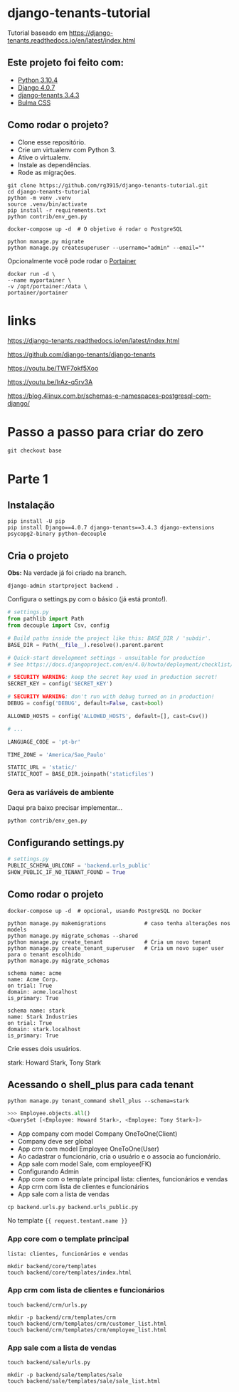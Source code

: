 # django-tenants-tutorial

Tutorial baseado em https://django-tenants.readthedocs.io/en/latest/index.html


## Este projeto foi feito com:

* [Python 3.10.4](https://www.python.org/)
* [Django 4.0.7](https://www.djangoproject.com/)
* [django-tenants 3.4.3](https://django-tenants.readthedocs.io/en/latest/)
* [Bulma CSS](https://bulma.io/)

## Como rodar o projeto?

* Clone esse repositório.
* Crie um virtualenv com Python 3.
* Ative o virtualenv.
* Instale as dependências.
* Rode as migrações.

```
git clone https://github.com/rg3915/django-tenants-tutorial.git
cd django-tenants-tutorial
python -m venv .venv
source .venv/bin/activate
pip install -r requirements.txt
python contrib/env_gen.py

docker-compose up -d  # O objetivo é rodar o PostgreSQL

python manage.py migrate
python manage.py createsuperuser --username="admin" --email=""
```

Opcionalmente você pode rodar o [Portainer](https://docs.portainer.io/start/install/server/docker)

```
docker run -d \
--name myportainer \
-v /opt/portainer:/data \
portainer/portainer
```



# links

https://django-tenants.readthedocs.io/en/latest/index.html

https://github.com/django-tenants/django-tenants

https://youtu.be/TWF7okf5Xoo

https://youtu.be/IrAz-q5rv3A

https://blog.4linux.com.br/schemas-e-namespaces-postgresql-com-django/


# Passo a passo para criar do zero

```
git checkout base
```

# Parte 1

## Instalação

```
pip install -U pip
pip install Django==4.0.7 django-tenants==3.4.3 django-extensions psycopg2-binary python-decouple
```

## Cria o projeto

**Obs:** Na verdade já foi criado na branch.

```
django-admin startproject backend .
```

Configura o settings.py com o básico (já está pronto!).

```python
# settings.py
from pathlib import Path
from decouple import Csv, config

# Build paths inside the project like this: BASE_DIR / 'subdir'.
BASE_DIR = Path(__file__).resolve().parent.parent

# Quick-start development settings - unsuitable for production
# See https://docs.djangoproject.com/en/4.0/howto/deployment/checklist/

# SECURITY WARNING: keep the secret key used in production secret!
SECRET_KEY = config('SECRET_KEY')

# SECURITY WARNING: don't run with debug turned on in production!
DEBUG = config('DEBUG', default=False, cast=bool)

ALLOWED_HOSTS = config('ALLOWED_HOSTS', default=[], cast=Csv())

# ...

LANGUAGE_CODE = 'pt-br'

TIME_ZONE = 'America/Sao_Paulo'

STATIC_URL = 'static/'
STATIC_ROOT = BASE_DIR.joinpath('staticfiles')
```

### Gera as variáveis de ambiente

Daqui pra baixo precisar implementar...

```
python contrib/env_gen.py
```



## Configurando settings.py

```python
# settings.py
PUBLIC_SCHEMA_URLCONF = 'backend.urls_public'
SHOW_PUBLIC_IF_NO_TENANT_FOUND = True
```



## Como rodar o projeto

```
docker-compose up -d  # opcional, usando PostgreSQL no Docker

python manage.py makemigrations            # caso tenha alterações nos models
python manage.py migrate_schemas --shared
python manage.py create_tenant             # Cria um novo tenant
python manage.py create_tenant_superuser   # Cria um novo super user para o tenant escolhido
python manage.py migrate_schemas

schema name: acme
name: Acme Corp.
on trial: True
domain: acme.localhost
is_primary: True

schema name: stark
name: Stark Industries
on trial: True
domain: stark.localhost
is_primary: True
```

Crie esses dois usuários.

stark: Howard Stark, Tony Stark



## Acessando o shell_plus para cada tenant

```
python manage.py tenant_command shell_plus --schema=stark
```

```python
>>> Employee.objects.all()
<QuerySet [<Employee: Howard Stark>, <Employee: Tony Stark>]>
```


* App company com model Company OneToOne(Client)
* Company deve ser global
* App crm com model Employee OneToOne(User)
* Ao cadastrar o funcionário, cria o usuário e o associa ao funcionário.
* App sale com model Sale, com employee(FK)
* Configurando Admin
* App core com o template principal
    lista: clientes, funcionários e vendas
* App crm com lista de clientes e funcionários
* App sale com a lista de vendas

```
cp backend.urls.py backend.urls_public.py
```

No template `{{ request.tentant.name }}`

### App core com o template principal
    lista: clientes, funcionários e vendas

```
mkdir backend/core/templates
touch backend/core/templates/index.html
```



### App crm com lista de clientes e funcionários

```
touch backend/crm/urls.py

mkdir -p backend/crm/templates/crm
touch backend/crm/templates/crm/customer_list.html
touch backend/crm/templates/crm/employee_list.html
```



### App sale com a lista de vendas

```
touch backend/sale/urls.py

mkdir -p backend/sale/templates/sale
touch backend/sale/templates/sale/sale_list.html
```

